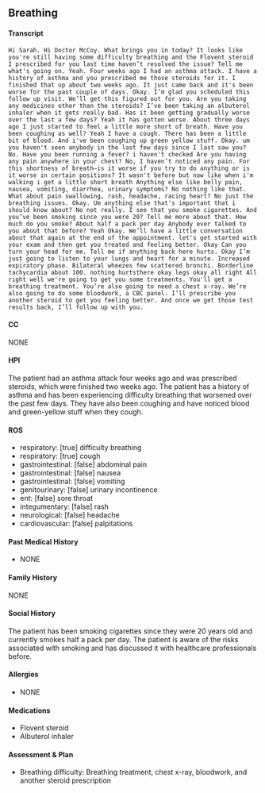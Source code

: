 Breathing
---
#### Transcript
```
Hi Sarah. Hi Doctor McCoy. What brings you in today? It looks like you're still having some difficulty breathing and the Flovent steroid I prescribed for you last time haven’t resolved the issue? Tell me what's going on. Yeah. Four weeks ago I had an asthma attack. I have a history of asthma and you prescribed me those steroids for it. I finished that up about two weeks ago. It just came back and it's been worse for the past couple of days. Okay. I’m glad you scheduled this follow up visit. We’ll get this figured out for you. Are you taking any medicines other than the steroids? I’ve been taking an albuterol inhaler when it gets really bad. Has it been getting gradually worse over the last a few days? Yeah it has gotten worse. About three days ago I just started to feel a little more short of breath. Have you been coughing as well? Yeah I have a cough. There has been a little bit of blood. And i've been coughing up green yellow stuff. Okay. um you haven't seen anybody in the last few days since I last saw you? No. Have you been running a fever? i haven't checked Are you having any pain anywhere in your chest? No, I haven’t noticed any pain. For this shortness of breath–is it worse if you try to do anything or is it worse in certain positions? It wasn't before but now like when i'm walking i get a little short breath Anything else like belly pain, nausea, vomiting, diarrhea, urinary symptoms? No nothing like that. What about pain swallowing, rash, headache, racing heart? No just the breathing issues. Okay. Um anything else that's important that i should know about? No not really. I see that you smoke cigarettes. And you’ve been smoking since you were 20? Tell me more about that. How much do you smoke? About half a pack per day Anybody ever talked to you about that before? Yeah Okay. We’ll have a little conversation about that again at the end of the appointment. let's get started with your exam and then get you treated and feeling better. Okay Can you turn your head for me. Tell me if anything back here hurts. Okay I’m just going to listen to your lungs and heart for a minute. Increased expiratory phase. Bilateral wheezes few scattered bronchi. Borderline tachycardia about 100. nothing hurtsthere okay legs okay all right All right well we're going to get you some treatments. You'll get a breathing treatment. You’re also going to need a chest x-ray. We’re also going to do some bloodwork, a CBC panel. I’ll prescribe you another steroid to get you feeling better. And once we get those test results back, I’ll follow up with you.
```

#### CC
NONE

#### HPI
The patient had an asthma attack four weeks ago and was prescribed steroids, which were finished two weeks ago. The patient has a history of asthma and has been experiencing difficulty breathing that worsened over the past few days. They have also been coughing and have noticed blood and green-yellow stuff when they cough.

#### ROS
- respiratory: [true] difficulty breathing
- respiratory: [true] cough
- gastrointestinal: [false] abdominal pain
- gastrointestinal: [false] nausea
- gastrointestinal: [false] vomiting
- genitourinary: [false] urinary incontinence
- ent: [false] sore throat
- integumentary: [false] rash
- neurological: [false] headache
- cardiovascular: [false] palpitations

#### Past Medical History
- NONE

#### Family History
NONE

#### Social History
The patient has been smoking cigarettes since they were 20 years old and currently smokes half a pack per day. The patient is aware of the risks associated with smoking and has discussed it with healthcare professionals before.

#### Allergies
- NONE

#### Medications
- Flovent steroid
- Albuterol inhaler

#### Assessment & Plan
- Breathing difficulty: Breathing treatment, chest x-ray, bloodwork, and another steroid prescription
